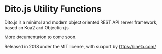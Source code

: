 # Dito.js Utility Functions

Dito.js is a minimal and modern object oriented REST API server framework, based
on Koa2 and Objection.js

More documentation to come soon.

Released in 2018 under the MIT license, with support by https://lineto.com/
